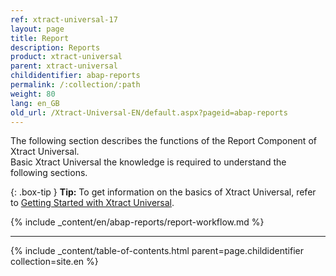 ```yaml
---
ref: xtract-universal-17
layout: page
title: Report
description: Reports
product: xtract-universal
parent: xtract-universal
childidentifier: abap-reports
permalink: /:collection/:path
weight: 80
lang: en_GB
old_url: /Xtract-Universal-EN/default.aspx?pageid=abap-reports
---
```


The following section describes the functions of the Report Component of Xtract Universal. <br>
Basic Xtract Universal the knowledge is required to understand the following sections. <br>

{: .box-tip }
**Tip:** To get information on the basics of Xtract Universal, refer to [Getting Started with Xtract Universal](./getting-started). <br>


{% include _content/en/abap-reports/report-workflow.md %}

******
{% include _content/table-of-contents.html parent=page.childidentifier collection=site.en %}

